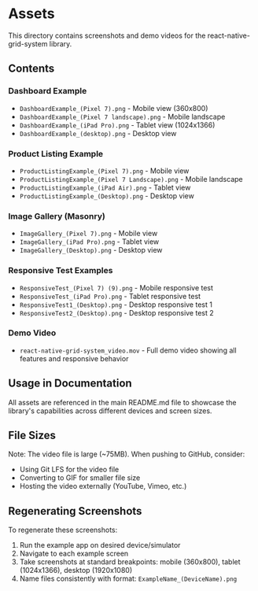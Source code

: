 # Assets

This directory contains screenshots and demo videos for the react-native-grid-system library.

## Contents

### Dashboard Example

- `DashboardExample_(Pixel 7).png` - Mobile view (360x800)
- `DashboardExample_(Pixel 7 landscape).png` - Mobile landscape
- `DashboardExample_(iPad Pro).png` - Tablet view (1024x1366)
- `DashboardExample_(desktop).png` - Desktop view

### Product Listing Example

- `ProductListingExample_(Pixel 7).png` - Mobile view
- `ProductListingExample_(Pixel 7 Landscape).png` - Mobile landscape
- `ProductListingExample_(iPad Air).png` - Tablet view
- `ProductListingExample_(Desktop).png` - Desktop view

### Image Gallery (Masonry)

- `ImageGallery_(Pixel 7).png` - Mobile view
- `ImageGallery_(iPad Pro).png` - Tablet view
- `ImageGallery_(Desktop).png` - Desktop view

### Responsive Test Examples

- `ResponsiveTest_(Pixel 7) (9).png` - Mobile responsive test
- `ResponsiveTest_(iPad Pro).png` - Tablet responsive test
- `ResponsiveTest1_(Desktop).png` - Desktop responsive test 1
- `ResponsiveTest2_(Desktop).png` - Desktop responsive test 2

### Demo Video

- `react-native-grid-system_video.mov` - Full demo video showing all features and responsive behavior

## Usage in Documentation

All assets are referenced in the main README.md file to showcase the library's capabilities across different devices and screen sizes.

## File Sizes

Note: The video file is large (~75MB). When pushing to GitHub, consider:

- Using Git LFS for the video file
- Converting to GIF for smaller file size
- Hosting the video externally (YouTube, Vimeo, etc.)

## Regenerating Screenshots

To regenerate these screenshots:

1. Run the example app on desired device/simulator
2. Navigate to each example screen
3. Take screenshots at standard breakpoints: mobile (360x800), tablet (1024x1366), desktop (1920x1080)
4. Name files consistently with format: `ExampleName_(DeviceName).png`
